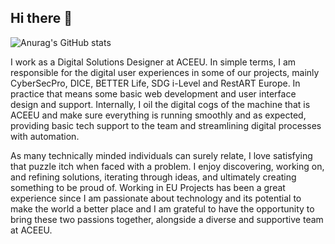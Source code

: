 ## Hi there 👋

![Anurag's GitHub stats](https://github-readme-stats.vercel.app/api?username=xcvh&show_icons=true&theme=transparent&hide=stars)

<!--
**xcvh/xcvh** is a ✨ _special_ ✨ repository because its `README.md` (this file) appears on your GitHub profile.

Here are some ideas to get you started:

- 🔭 I’m currently working on ...
- 🌱 I’m currently learning ...
- 👯 I’m looking to collaborate on ...
- 🤔 I’m looking for help with ...
- 💬 Ask me about ...
- 📫 How to reach me: ...
- 😄 Pronouns: ...
- ⚡ Fun fact: ...
-->

I work as a Digital Solutions Designer at ACEEU. In simple terms, I am responsible for the digital user experiences in some of our projects, mainly CyberSecPro, DICE, BETTER Life, SDG i-Level and RestART Europe. In practice that means some basic web development and user interface design and support. Internally, I oil the digital cogs of the machine that is ACEEU and make sure everything is running smoothly and as expected, providing basic tech support to the team and streamlining digital processes with automation.

As many technically minded individuals can surely relate, I love satisfying that puzzle itch when faced with a problem. I enjoy discovering, working on, and refining solutions, iterating through ideas, and ultimately creating something to be proud of. Working in EU Projects has been a great experience since I am passionate about technology and its potential to make the world a better place and I am grateful to have the opportunity to bring these two passions together, alongside a diverse and supportive team at ACEEU.

